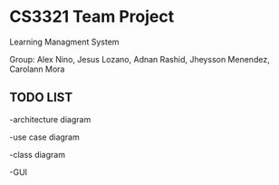 # CS3321 Team Project

Learning Managment System

Group: Alex Nino, Jesus Lozano, Adnan Rashid, Jheysson Menendez, Carolann Mora

TODO LIST
----------
-architecture diagram

-use case diagram

-class diagram

-GUI
